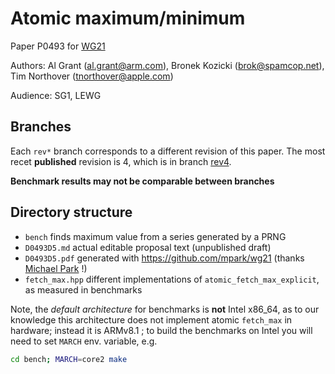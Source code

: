 # Atomic maximum/minimum

Paper P0493 for [WG21](http://www.open-std.org/jtc1/sc22/wg21)

Authors: Al Grant (al.grant@arm.com), Bronek Kozicki (brok@spamcop.net), Tim Northover (tnorthover@apple.com)

Audience: SG1, LEWG

## Branches

Each `rev*` branch corresponds to a different revision of this paper. The most recet **published** revision is
4, which is in branch [rev4](https://github.com/Bronek/wg21-p0493/tree/rev4).

**Benchmark results may not be comparable between branches**

## Directory structure

* `bench` finds maximum value from a series generated by a PRNG
* `D0493D5.md` actual editable proposal text (unpublished draft)
* `D0493D5.pdf` generated with https://github.com/mpark/wg21 (thanks [Michael Park](https://mpark.github.io/programming/2018/11/16/how-i-format-my-cpp-papers/) !)
* `fetch_max.hpp` different implementations of `atomic_fetch_max_explicit`, as measured in benchmarks

Note, the _default architecture_ for benchmarks is **not** Intel x86_64, as to our knowledge this architecture does not implement atomic `fetch_max` in hardware; instead it is ARMv8.1 ; to build the benchmarks on Intel you will need to set `MARCH` env. variable, e.g.

```bash
cd bench; MARCH=core2 make
```
